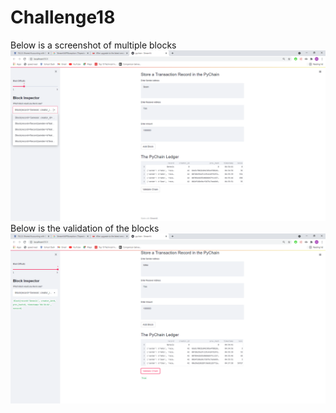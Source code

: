 # Challenge18
Below is a screenshot of multiple blocks
![BlockShot](https://github.com/natenet8787/Challenge18/blob/main/Block.png)
Below is the validation of the blocks
![BlockValidate](https://github.com/natenet8787/Challenge18/blob/main/Validation.png)
